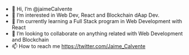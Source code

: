 - 👋 Hi, I’m @jaimeCalvente
- 👀 I’m interested in Web Dev, React and Blockchain dAap Dev.
- 🌱 I’m currently learning a Full Stack program in Web Development with React
- 💞️ I’m looking to collaborate on anything related with Web Development and Blockchain
- 📫 How to reach me https://twitter.com/Jaime_Calvente

<!---
jaimeCalvente/jaimeCalvente is a ✨ special ✨ repository because its `README.md` (this file) appears on your GitHub profile.
You can click the Preview link to take a look at your changes.
--->
